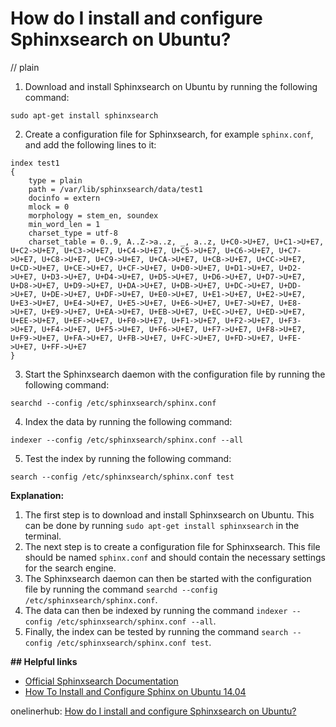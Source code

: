 # How do I install and configure Sphinxsearch on Ubuntu?
// plain

1. Download and install Sphinxsearch on Ubuntu by running the following command:
```
sudo apt-get install sphinxsearch
```
2. Create a configuration file for Sphinxsearch, for example `sphinx.conf`, and add the following lines to it:
```
index test1
{
    type = plain
    path = /var/lib/sphinxsearch/data/test1
    docinfo = extern
    mlock = 0
    morphology = stem_en, soundex
    min_word_len = 1
    charset_type = utf-8
    charset_table = 0..9, A..Z->a..z, _, a..z, U+C0->U+E7, U+C1->U+E7, U+C2->U+E7, U+C3->U+E7, U+C4->U+E7, U+C5->U+E7, U+C6->U+E7, U+C7->U+E7, U+C8->U+E7, U+C9->U+E7, U+CA->U+E7, U+CB->U+E7, U+CC->U+E7, U+CD->U+E7, U+CE->U+E7, U+CF->U+E7, U+D0->U+E7, U+D1->U+E7, U+D2->U+E7, U+D3->U+E7, U+D4->U+E7, U+D5->U+E7, U+D6->U+E7, U+D7->U+E7, U+D8->U+E7, U+D9->U+E7, U+DA->U+E7, U+DB->U+E7, U+DC->U+E7, U+DD->U+E7, U+DE->U+E7, U+DF->U+E7, U+E0->U+E7, U+E1->U+E7, U+E2->U+E7, U+E3->U+E7, U+E4->U+E7, U+E5->U+E7, U+E6->U+E7, U+E7->U+E7, U+E8->U+E7, U+E9->U+E7, U+EA->U+E7, U+EB->U+E7, U+EC->U+E7, U+ED->U+E7, U+EE->U+E7, U+EF->U+E7, U+F0->U+E7, U+F1->U+E7, U+F2->U+E7, U+F3->U+E7, U+F4->U+E7, U+F5->U+E7, U+F6->U+E7, U+F7->U+E7, U+F8->U+E7, U+F9->U+E7, U+FA->U+E7, U+FB->U+E7, U+FC->U+E7, U+FD->U+E7, U+FE->U+E7, U+FF->U+E7
}
```
3. Start the Sphinxsearch daemon with the configuration file by running the following command:
```
searchd --config /etc/sphinxsearch/sphinx.conf
```
4. Index the data by running the following command:
```
indexer --config /etc/sphinxsearch/sphinx.conf --all
```
5. Test the index by running the following command:
```
search --config /etc/sphinxsearch/sphinx.conf test
```

**Explanation:**
1. The first step is to download and install Sphinxsearch on Ubuntu. This can be done by running `sudo apt-get install sphinxsearch` in the terminal.
2. The next step is to create a configuration file for Sphinxsearch. This file should be named `sphinx.conf` and should contain the necessary settings for the search engine.
3. The Sphinxsearch daemon can then be started with the configuration file by running the command `searchd --config /etc/sphinxsearch/sphinx.conf`.
4. The data can then be indexed by running the command `indexer --config /etc/sphinxsearch/sphinx.conf --all`.
5. Finally, the index can be tested by running the command `search --config /etc/sphinxsearch/sphinx.conf test`.

**## Helpful links**
- [Official Sphinxsearch Documentation](http://sphinxsearch.com/docs/current.html)
- [How To Install and Configure Sphinx on Ubuntu 14.04](https://www.digitalocean.com/community/tutorials/how-to-install-and-configure-sphinx-on-ubuntu-14-04)

onelinerhub: [How do I install and configure Sphinxsearch on Ubuntu?](https://onelinerhub.com/sphinxsearch/how-do-i-install-and-configure-sphinxsearch-on-ubuntu)